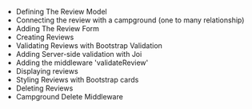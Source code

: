 
- Defining The Review Model
- Connecting the review with a campground (one to many relationship)
-  Adding The Review Form
- Creating Reviews
- Validating Reviews with Bootstrap Validation
- Adding Server-side validation with Joi
- Adding the middleware 'validateReview'
- Displaying reviews
- Styling Reviews with Bootstrap cards
- Deleting Reviews
- Campground Delete Middleware